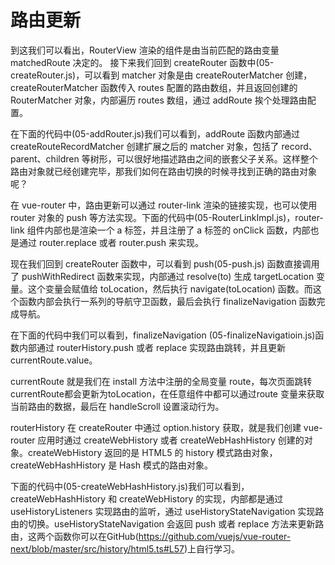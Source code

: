 # 路由更新

到这我们可以看出，RouterView 渲染的组件是由当前匹配的路由变量 matchedRoute 决定的。
接下来我们回到 createRouter 函数中(05-createRouter.js)，可以看到 matcher 对象是由 createRouterMatcher 创建，createRouterMatcher 函数传入 routes 配置的路由数组，并且返回创建的 RouterMatcher 对象，内部遍历 routes 数组，通过 addRoute 挨个处理路由配置。

在下面的代码中(05-addRouter.js)我们可以看到，addRoute 函数内部通过 createRouteRecordMatcher 创建扩展之后的 matcher 对象，包括了 record、parent、children 等树形，可以很好地描述路由之间的嵌套父子关系。这样整个路由对象就已经创建完毕，那我们如何在路由切换的时候寻找到正确的路由对象呢？


在 vue-router 中，路由更新可以通过 router-link 渲染的链接实现，也可以使用 router 对象的 push 等方法实现。下面的代码中(05-RouterLinkImpl.js)，router-link 组件内部也是渲染一个 a 标签，并且注册了 a 标签的 onClick 函数，内部也是通过 router.replace 或者 router.push 来实现。


现在我们回到 createRouter 函数中，可以看到 push(05-push.js) 函数直接调用了 pushWithRedirect 函数来实现，内部通过 resolve(to) 生成 targetLocation 变量。这个变量会赋值给 toLocation，然后执行 navigate(toLocation) 函数。而这个函数内部会执行一系列的导航守卫函数，最后会执行 finalizeNavigation 函数完成导航。


在下面的代码中我们可以看到，finalizeNavigation (05-finalizeNavigatioin.js)函数内部通过 routerHistory.push 或者 replace 实现路由跳转，并且更新 currentRoute.value。

currentRoute 就是我们在 install 方法中注册的全局变量 route，每次页面跳转currentRoute都会更新为toLocation，在任意组件中都可以通过route 变量来获取当前路由的数据，最后在 handleScroll 设置滚动行为。

routerHistory 在 createRouter 中通过 option.history 获取，就是我们创建 vue-router 应用时通过 createWebHistory 或者 createWebHashHistory 创建的对象。createWebHistory 返回的是 HTML5 的 history 模式路由对象，createWebHashHistory 是 Hash 模式的路由对象。


下面的代码中(05-createWebHashHistory.js)我们可以看到，createWebHashHistory 和 createWebHistory 的实现，内部都是通过 useHistoryListeners 实现路由的监听，通过 useHistoryStateNavigation 实现路由的切换。useHistoryStateNavigation 会返回 push 或者 replace 方法来更新路由，这两个函数你可以在GitHub(https://github.com/vuejs/vue-router-next/blob/master/src/history/html5.ts#L57)上自行学习。